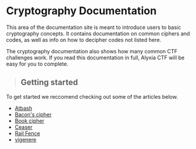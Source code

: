 # Cryptography Documentation

This area of the documentation site is meant to introduce users to basic cryptography concepts. It contains documentation on common ciphers and codes, as well as info on how to decipher codes not listed here. 

The cryptography documentation also shows how many common CTF challenges work. If you read this documentation in full, Alyxia CTF will be easy for you to complete.

> ## Getting started

To get started we reccomend checking out some of the articles below.

* [Atbash](/cryptography/atbash.md)
* [Bacon's cipher](/cryptography/baconian.md)
* [Book cipher](/cryptography/book.md)
* [Ceaser](/cryptography/ceaser.md)
* [Rail Fence](/cryptography/rail-fence.md)
* [vigenere](/cryptography/vigenere.md)
